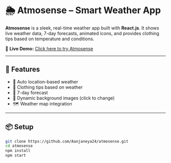 # 🌦️ Atmosense – Smart Weather App

**Atmosense** is a sleek, real-time weather app built with **React.js**. It shows live weather data, 7-day forecasts, animated icons, and provides clothing tips based on temperature and conditions.

🔗 **Live Demo:** [Click here to try Atmosense](https://aanjaneya24.github.io/atmosense)

---

## 🚀 Features

- 📍 Auto location-based weather
- 🧥 Clothing tips based on weather
- 📅 7-day forecast
- 🌄 Dynamic background images (click to change)
- 🗺️ Weather map integration

---

## 📦 Setup

```bash
git clone https://github.com/Aanjaneya24/atmosense.git
cd atmosense
npm install
npm start
